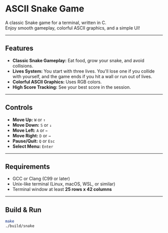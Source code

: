 # ASCII Snake Game

A classic Snake game for a terminal, written in C.  
Enjoy smooth gameplay, colorful ASCII graphics, and a simple UI!

---

## Features

- **Classic Snake Gameplay:** Eat food, grow your snake, and avoid collisions.
- **Lives System:** You start with three lives. You'll lose one if you collide with yourself, and the game ends if you hit a wall or run out of lives.
- **Colorful ASCII Graphics:** Uses RGB colors.
- **High Score Tracking:** See your best score in the session.

---

## Controls

- **Move Up:** `W` or `↑`
- **Move Down:** `S` or `↓`
- **Move Left:** `A` or `←`
- **Move Right:** `D` or `→`
- **Pause/Quit:** `Q` or `Esc`
- **Select Menu:** `Enter`

---

## Requirements

- GCC or Clang (C99 or later)
- Unix-like terminal (Linux, macOS, WSL, or similar)
- Terminal window at least **25 rows x 42 columns**

---

## Build & Run

```sh
make
./build/snake
```
